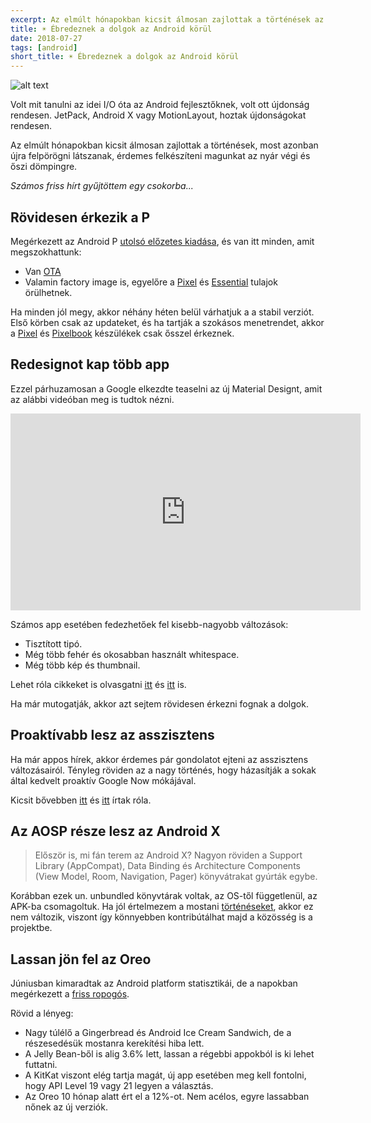 ```yaml
---
excerpt: Az elmúlt hónapokban kicsit álmosan zajlottak a történések az Android körül, most azonban újra felpörögni látszanak.
title: ☀️ Ébredeznek a dolgok az Android körül
date: 2018-07-27
tags: [android]
short_title: ☀️ Ébredeznek a dolgok az Android körül
---
```


![alt text](https://appcraft.hu/assets/img/android-01.png)

Volt mit tanulni az idei I/O óta az Android fejlesztőknek, volt ott újdonság rendesen. JetPack, Android X vagy MotionLayout, hoztak újdonságokat rendesen.

Az elmúlt hónapokban kicsit álmosan zajlottak a történések, most azonban újra felpörögni látszanak, érdemes felkészíteni magunkat az nyár végi és őszi dömpingre.

*Számos friss hírt gyűjtöttem egy csokorba...*

## Rövidesen érkezik a P
Megérkezett az Android P [utolsó előzetes kiadása](http://bit.ly/android-p-final-preview), és van itt minden, amit megszokhattunk:
- Van [OTA](http://bit.ly/android-p-dp5-ota)
- Valamin factory image is, egyelőre a [Pixel](http://bit.ly/android-p-factory-images) és [Essential](http://bit.ly/android-p-factory-image-essential) tulajok örülhetnek.

Ha minden jól megy, akkor néhány héten belül várhatjuk a a stabil verziót. Első körben csak az updateket, és ha tartják a szokásos menetrendet, akkor a [Pixel](http://bit.ly/pixel-3-rumors) és [Pixelbook](http://bit.ly/new-pixelbook) készülékek csak ősszel érkeznek.

## Redesignot kap több app

Ezzel párhuzamosan a Google elkezdte teaselni az új Material Designt, amit az alábbi videóban meg is tudtok nézni.

<iframe width="560" height="315" src="https://www.youtube.com/embed/4P5jIBs-b6o" frameborder="0" allow="autoplay; encrypted-media" allowfullscreen></iframe>

Számos app esetében fedezhetőek fel kisebb-nagyobb változások:
- Tisztított tipó.
- Még több fehér és okosabban használt whitespace.
- Még több kép és thumbnail.

Lehet róla cikkeket is olvasgatni [itt](http://bit.ly/material-redesign-1) és [itt](http://bit.ly/material-redesign-2) is.

Ha már mutogatják, akkor azt sejtem rövidesen érkezni fognak a dolgok.

## Proaktívabb lesz az asszisztens

Ha már appos hírek, akkor érdemes pár gondolatot ejteni az asszisztens változásairól. Tényleg röviden az a nagy történés, hogy házasítják a sokak által kedvelt proaktív Google Now mókájával.

Kicsit bővebben [itt](http://bit.ly/google-assistant-proactive-now-1) és [itt](http://bit.ly/google-assistant-proactive-now-2) írtak róla.

## Az AOSP része lesz az Android X

>Először is, mi fán terem az Android X?
>Nagyon röviden a Support Library (AppCompat), Data Binding és Architecture Components (View Model, Room, Navigation, Pager) könyvátrakat gyúrták egybe.

Korábban ezek un. unbundled könyvtárak voltak, az OS-től függetlenül, az APK-ba csomagoltuk. Ha jól értelmezem a mostani [történéseket](http://bit.ly/android-x-aosp), akkor ez nem változik, viszont így könnyebben kontribútálhat majd a közösség is a projektbe.

## Lassan jön fel az Oreo

Júniusban kimaradtak az Android platform statisztikái, de a napokban megérkezett a [friss ropogós](http://bit.ly/android-platform-stat-1807).

Rövid a lényeg:
- Nagy túlélő a Gingerbread és Android Ice Cream Sandwich, de a részesedésük mostanra kerekítési hiba lett.
- A Jelly Bean-ből is alig 3.6% lett, lassan a régebbi appokból is ki lehet futtatni.
- A KitKat viszont elég tartja magát, új app esetében meg kell fontolni, hogy API Level 19 vagy 21 legyen a választás.
- Az Oreo 10 hónap alatt ért el a 12%-ot. Nem acélos, egyre lassabban nőnek az új verziók.
